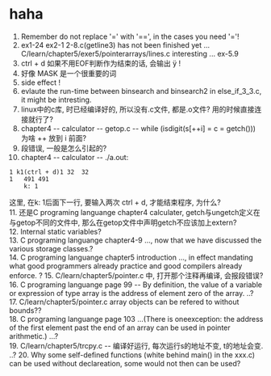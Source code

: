 # haha
1. Remember do not replace '=' with '==', in the cases you need '='!  
2. ex1-24 ex2-1 2-8.c(getline3) has not been finished yet ... C/learn/chapter5/exer5/pointerarrays/lines.c interesting ... ex-5.9  
3. ctrl + d 如果不用EOF判断作为结束的话, 会输出 ÿ !  
4. 好像 MASK 是一个很重要的词  
5. side effect !   
6. evlaute the run-time between binsearch and binsearch2 in else_if_3_3.c, it might be intresting.  
7. linux中的c库, 时已经编译好的, 所以没有.c文件, 都是.o文件? 用的时候直接连接就行了?
8. chapter4 -- calculator -- getop.c -- while (isdigit(s[++i] = c = getch())) 为啥 ++ 放到 i 前面?  
9. 段错误, 一般是怎么引起的?  
10. chapter4 -- calculator -- ./a.out:
```
1 k1(ctrl + d)1	32 	32 
1	491	491
	k: 1

```
这里, 在k: 1后面下一行, 要输入两次 ctrl + d, 才能结束程序, 为什么?  
11. 还是C programing languange chapter4 calculater, getch与ungetch定义在与getop不同的文件中, 那么在getop文件中声明getch不应该加上extern?  
12. Internal static variables?  
13. C programing languange chapter4-9 ..., now that we have discussed the various storage classes.?  
14. C programing languange chapter5 introduction ..., in effect mandating what good programmers already practice and good compilers already enforce. ?
15. C/learn/chapter5/pointer.c 中, 打开那个注释再编译, 会报段错误?  
16. C programing languange page 99 -- By definition, the value of a variable or expression of type array is the address of element zero of the array. ..?
17. C/learn/chapter5/pointer.c array objects can be refered to without bounds??  
18. C programing languange page 103 ...(There is oneexception: the address of the first element past the end of an array can be used in pointer arithmetic.) ...?  
19. C/learn/chapter5/trcpy.c -- 编译好运行, 每次运行s的地址不变, t的地址会变. ..?
20. Why some self-defined functions (white behind main() in the xxx.c) can be used without declareation, some would not then can be used?  
